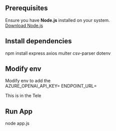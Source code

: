 ## Prerequisites

Ensure you have **Node.js** installed on your system.  
[Download Node.js](https://nodejs.org/)


## Install dependencies

npm install express axios multer csv-parser dotenv

## Modify env

Modify env to add the  
AZURE_OPENAI_API_KEY=
ENDPOINT_URL=

This is in the Tele

## Run App
node app.js